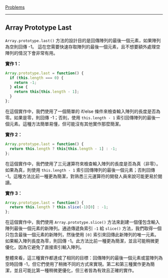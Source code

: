 [Problems](https://leetcode.com/problems/array-prototype-last/description/?envType=study-plan-v2&envId=30-days-of-javascript)

---

## Array Prototype Last

`Array.prototype.last()` 方法的設計目的是回傳陣列的最後一個元素，如果陣列為空則回傳 -1。
這在您需要快速存取陣列的最後一個元素，且不想要額外處理空陣列的情況下會非常有用。
  
**實作 1：**
```javascript
Array.prototype.last = function() {
  if (this.length === 0) {
    return -1;
  } else {
    return this[this.length - 1];
  }
};
```
在這個實作中，我們使用了一個簡單的 if/else 條件來檢查輸入陣列的長度是否為零。如果是零，則回傳 -1；否則，使用 `this.length - 1` 索引回傳陣列的最後一個元素。這種方法簡單易懂，但可能沒有其他實作那麼簡潔。

**實作 2：**
```javascript
Array.prototype.last = function() {
  return this.length ? this[this.length - 1] : -1;
};
```
在這個實作中，我們使用了三元運算符來檢查輸入陣列的長度是否為真（非零）。如果為真，則使用 `this.length - 1` 索引回傳陣列的最後一個元素；否則回傳 -1。這種方法比前一種更為簡潔，對熟悉三元運算符的開發人員來說可能更易於閱讀。

**實作 3：**
```javascript
Array.prototype.last = function() {
  return this.length ? this.slice(-1)[0] : -1;
};
```
在這個實作中，我們使用 `Array.prototype.slice()` 方法來創建一個僅包含輸入陣列最後一個元素的新陣列。通過傳遞負索引 `-1` 給 `slice()` 方法，我們取得一個只包含最後一個元素的新陣列，然後使用 `[0]` 索引來回傳此新陣列的唯一元素。如果輸入陣列長度為零，則回傳 -1。此方法比前一種更為簡潔，並且可能稍微更優化，因為它避免了直接索引輸入陣列。

整體來看，這三種實作都達成了相同的目標：回傳陣列的最後一個元素或當陣列為空時回傳 -1，但它們使用了稍微不同的方式來實現。第二和第三種實作更為簡潔，並且可能比第一種稍微更優化，但三者皆為有效且正確的實作。